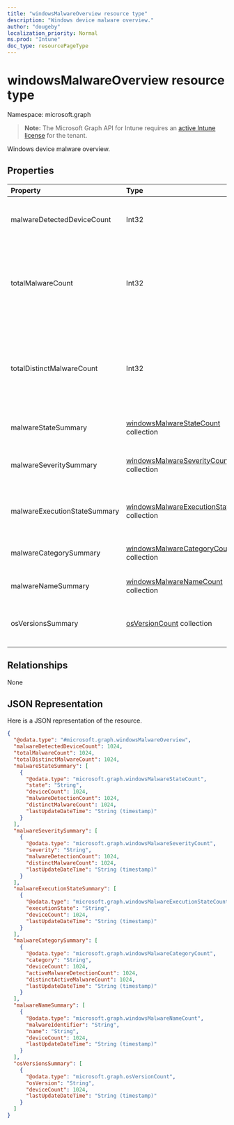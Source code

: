 ```yaml
---
title: "windowsMalwareOverview resource type"
description: "Windows device malware overview."
author: "dougeby"
localization_priority: Normal
ms.prod: "Intune"
doc_type: resourcePageType
---
```


# windowsMalwareOverview resource type

Namespace: microsoft.graph

> **Note:** The Microsoft Graph API for Intune requires an [active Intune license](https://go.microsoft.com/fwlink/?linkid=839381) for the tenant.

Windows device malware overview.

## Properties
|Property|Type|Description|
|:---|:---|:---|
|malwareDetectedDeviceCount|Int32|Count of devices with malware detected in the last 30 days|
|totalMalwareCount|Int32|Count of all malware detections across all devices. Valid values -2147483648 to 2147483647|
|totalDistinctMalwareCount|Int32|Count of all distinct malwares detected across all devices. Valid values -2147483648 to 2147483647|
|malwareStateSummary|[windowsMalwareStateCount](../resources/intune-devices-windowsmalwarestatecount.md) collection|List of device counts per malware state|
|malwareSeveritySummary|[windowsMalwareSeverityCount](../resources/intune-devices-windowsmalwareseveritycount.md) collection|List of active malware counts per malware severity|
|malwareExecutionStateSummary|[windowsMalwareExecutionStateCount](../resources/intune-devices-windowsmalwareexecutionstatecount.md) collection|List of device counts per malware execution state|
|malwareCategorySummary|[windowsMalwareCategoryCount](../resources/intune-devices-windowsmalwarecategorycount.md) collection|List of device counts per malware category|
|malwareNameSummary|[windowsMalwareNameCount](../resources/intune-devices-windowsmalwarenamecount.md) collection|List of device counts per malware|
|osVersionsSummary|[osVersionCount](../resources/intune-devices-osversioncount.md) collection|List of device counts with malware per windows OS version|

## Relationships
None

## JSON Representation
Here is a JSON representation of the resource.
<!-- {
  "blockType": "resource",
  "@odata.type": "microsoft.graph.windowsMalwareOverview"
}
-->
``` json
{
  "@odata.type": "#microsoft.graph.windowsMalwareOverview",
  "malwareDetectedDeviceCount": 1024,
  "totalMalwareCount": 1024,
  "totalDistinctMalwareCount": 1024,
  "malwareStateSummary": [
    {
      "@odata.type": "microsoft.graph.windowsMalwareStateCount",
      "state": "String",
      "deviceCount": 1024,
      "malwareDetectionCount": 1024,
      "distinctMalwareCount": 1024,
      "lastUpdateDateTime": "String (timestamp)"
    }
  ],
  "malwareSeveritySummary": [
    {
      "@odata.type": "microsoft.graph.windowsMalwareSeverityCount",
      "severity": "String",
      "malwareDetectionCount": 1024,
      "distinctMalwareCount": 1024,
      "lastUpdateDateTime": "String (timestamp)"
    }
  ],
  "malwareExecutionStateSummary": [
    {
      "@odata.type": "microsoft.graph.windowsMalwareExecutionStateCount",
      "executionState": "String",
      "deviceCount": 1024,
      "lastUpdateDateTime": "String (timestamp)"
    }
  ],
  "malwareCategorySummary": [
    {
      "@odata.type": "microsoft.graph.windowsMalwareCategoryCount",
      "category": "String",
      "deviceCount": 1024,
      "activeMalwareDetectionCount": 1024,
      "distinctActiveMalwareCount": 1024,
      "lastUpdateDateTime": "String (timestamp)"
    }
  ],
  "malwareNameSummary": [
    {
      "@odata.type": "microsoft.graph.windowsMalwareNameCount",
      "malwareIdentifier": "String",
      "name": "String",
      "deviceCount": 1024,
      "lastUpdateDateTime": "String (timestamp)"
    }
  ],
  "osVersionsSummary": [
    {
      "@odata.type": "microsoft.graph.osVersionCount",
      "osVersion": "String",
      "deviceCount": 1024,
      "lastUpdateDateTime": "String (timestamp)"
    }
  ]
}
```




